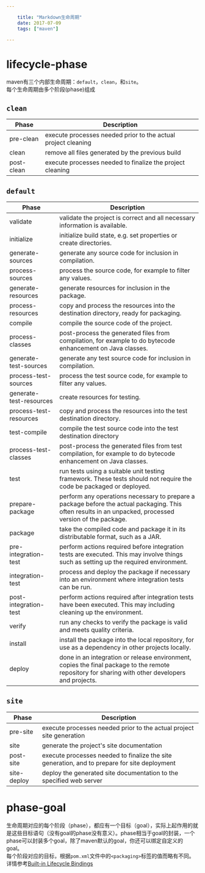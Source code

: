 ```yaml
---

    title: "Markdown生命周期"
    date: 2017-07-09
    tags: ["maven"]

---
```

# lifecycle-phase
maven有三个内部生命周期：`default`，`clean`，和`site`。  
每个生命周期由多个阶段(phase)组成  
## `clean`

|Phase|	Description|
|---|---|
|pre-clean|	execute processes needed prior to the actual project cleaning|
|clean|	remove all files generated by the previous build|
|post-clean|	execute processes needed to finalize the project cleaning|

## `default`
|Phase|	Description|
|---|---|
|validate|	validate the project is correct and all necessary information is available.|
|initialize|	initialize build state, e.g. set properties or create directories.|
|generate-sources|	generate any source code for inclusion in compilation.|
|process-sources|	process the source code, for example to filter any values.|
|generate-resources|	generate resources for inclusion in the package.|
|process-resources|	copy and process the resources into the destination directory, ready for packaging.|
|compile|	compile the source code of the project.|
|process-classes|	post-process the generated files from compilation, for example to do bytecode enhancement on Java classes.|
|generate-test-sources|	generate any test source code for inclusion in compilation.|
|process-test-sources|	process the test source code, for example to filter any values.|
|generate-test-resources|	create resources for testing.|
|process-test-resources	|copy and process the resources into the test destination directory.|
|test-compile|	compile the test source code into the test destination directory|
|process-test-classes|	post-process the generated files from test compilation, for example to do bytecode enhancement on Java classes.|
|test|	run tests using a suitable unit testing framework. These tests should not require the code be packaged or deployed.|
|prepare-package|	perform any operations necessary to prepare a package before the actual packaging. This often results in an unpacked, processed version of the package.|
|package|	take the compiled code and package it in its distributable format, such as a JAR.|
|pre-integration-test|	perform actions required before integration tests are executed. This may involve things such as setting up the required environment.|
|integration-test|	process and deploy the package if necessary into an environment where integration tests can be run.|
|post-integration-test|	perform actions required after integration tests have been executed. This may including cleaning up the environment.|
|verify|	run any checks to verify the package is valid and meets quality criteria.|
|install|	install the package into the local repository, for use as a dependency in other projects locally.|
|deploy|	done in an integration or release environment, copies the final package to the remote repository for sharing with other developers and projects.|

## `site`
Phase|	Description
---|---
pre-site|	execute processes needed prior to the actual project site generation
site|	generate the project's site documentation
post-site|	execute processes needed to finalize the site generation, and to prepare for site deployment
site-deploy|	deploy the generated site documentation to the specified web server

# phase-goal
生命周期对应的每个阶段（phase），都应有一个目标（goal），实际上起作用的就是这些目标语句（没有goal的phase没有意义）。phase相当于goal的封装，一个phase可以封装多个goal，除了maven默认的goal，你还可以绑定自定义的goal。  
每个阶段对应的目标，根据`pom.xml`文件中的`<packaging>`标签的值而略有不同。详情参考[Built-in Lifecycle Bindings](https://maven.apache.org/guides/introduction/introduction-to-the-lifecycle.html#built-in-lifecycle-bindings)
